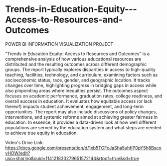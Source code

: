 # Trends-in-Education-Equity---Access-to-Resources-and-Outcomes
POWER BI INFORMATION VISUALIZATION PROJECT

"Trends in Education Equity: Access to Resources and Outcomes" is a comprehensive analysis of how various educational resources are distributed and the resulting outcomes across different demographic groups. The report typically explores disparities in access to high-quality teaching, facilities, technology, and curriculum, examining factors such as socioeconomic status, race, gender, and geographic location. It tracks changes over time, highlighting progress in bridging gaps in access while also pinpointing areas where inequities persist.
The outcomes aspect focuses on academic performance, graduation rates, college readiness, and overall success in education. It evaluates how equitable access (or lack thereof) impacts student achievement, engagement, and long-term opportunities. The report may also include discussions of policy changes, interventions, and systemic reforms aimed at achieving greater fairness in education.
In essence, it provides a data-driven look at how well different populations are served by the education system and what steps are needed to achieve true equity in education.

Video's Drive Link: https://docs.google.com/presentation/d/1xb5TOFcJaSha5uhfjP0pY5h8BscoyHOW/edit?usp=sharing&ouid=114121833279651572144&rtpof=true&sd=true
